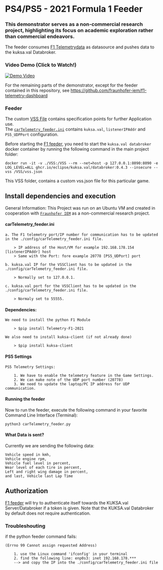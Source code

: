 # PS4/PS5 - 2021 Formula 1  Feeder
### This demonstrator serves as a non-commercial research project, highlighting its focus on academic exploration rather than commercial endeavors.
The feeder consumes [F1 Telemetrydata](https://www.ea.com/able/resources/f1-2021/ps4/telemetry) as datasource and pushes data to the kuksa.val Databroker.
### Video Demo (Click to Watch!)
[![Demo Video](https://img.youtube.com/vi/7C_yHItbJNU/0.jpg)](https://www.youtube.com/watch?v=7C_yHItbJNU "Demo Video - Click to Watch!")

For the remaining parts of the demonstrator, except for the feeder contained in this repository, see
https://github.com/fraunhofer-iem/f1-telemetry-dashboard
### Feeder
The custom [VSS File](./VSS/vss.json) contains specification points for further Application use.\
The [`carTelemetry_feeder.ini`](./config/carTelemetry_feeder.ini)  contains `kuksa.val`, `listenerIPAddr` and `PS5_UDPPort` configuration.

Before starting the [F1 feeder](./carTelemetry_feeder.py), you need to start the `kuksa.val databroker` docker container by running the following command in the main project folder:
```
docker run -it -v ./VSS:/VSS --rm --net=host -p 127.0.0.1:8090:8090 -e LOG_LEVEL=ALL ghcr.io/eclipse/kuksa.val/databroker:0.4.3 --insecure --vss /VSS/vss.json
```
This VSS folder, contains a custom vss.json file for this particular game.
## Install dependencies and execution

General Information: This Project was run on an Ubuntu VM and created in cooperation with [`Fraunhofer IEM`](https://www.iem.fraunhofer.de/) as a non-commercial research project.

#### carTelemetry_feeder.ini
```
a. The F1 telemetry port/IP number for communication has to be updated in the ./config/carTelemetry_feeder.ini file.

	> IP address of the Host/VM for example 192.168.178.154 [listenerIPAddr] host
	> Same with the Port: fore example 20778 [PS5_UDPort] port

b. kuksa.val IP for the VSSClient has to be updated in the ./config/carTelemetry_feeder.ini file.

	> Normally set to 127.0.0.1.

c. kuksa.val port for the VSSClient has to be updated in the ./config/carTelemetry_feeder.ini file.

	> Normaly set to 55555.
```

#### Dependencies:
```
We need to install the python F1 Module

	> $pip install Telemetry-F1-2021

We also need to install kuksa-client (if not already done)

	> $pip install kuksa-client
```

#### PS5 Settings
```
PS5 Telemetry Settings:

	1. We have to enable the telemetry feature in the Game Settings.
	2. We can make note of the UDP port number (20778)
	3. We need to update the laptop/PC IP address for UDP communication.
```
#### Running the feeder

Now to run the feeder, execute the following command in your favorite Command Line Interface (Terminal):
```
python3 carTelemetry_feeder.py
```
#### What Data is sent?

Currently we are sending the following data:
```
Vehicle speed in kmh,
Vehicle engine rpm,
Vehicle fuel level in percent,
Wear level of each tire in percent,
Left and right wing damage in percent,
and last, Vehicle last Lap Time
```

## Authorization

[F1 feeder](./carTelemetry_feeder.py) will try to authenticate itself towards the KUKSA.val Server/Databroker if a token is given.
Note that the KUKSA.val Databroker by default does not require authentication.


### Troubleshouting
if the python feeder command fails:
```
(Errno 99 Cannot assign requested Address)

	1. use the Linux command 'ifconfig' in your terminal
	2. find the following line: enp0s3: inet 192.168.178.***
	--> and copy the IP into the ./config/carTelemetry_feeder.ini file
```
